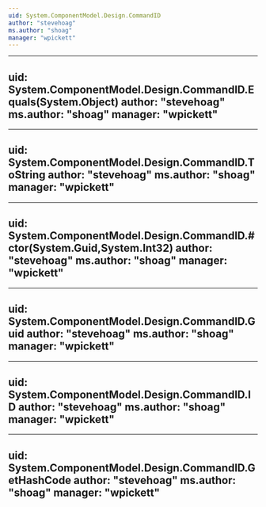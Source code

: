 ```yaml
---
uid: System.ComponentModel.Design.CommandID
author: "stevehoag"
ms.author: "shoag"
manager: "wpickett"
---
```


---
uid: System.ComponentModel.Design.CommandID.Equals(System.Object)
author: "stevehoag"
ms.author: "shoag"
manager: "wpickett"
---

---
uid: System.ComponentModel.Design.CommandID.ToString
author: "stevehoag"
ms.author: "shoag"
manager: "wpickett"
---

---
uid: System.ComponentModel.Design.CommandID.#ctor(System.Guid,System.Int32)
author: "stevehoag"
ms.author: "shoag"
manager: "wpickett"
---

---
uid: System.ComponentModel.Design.CommandID.Guid
author: "stevehoag"
ms.author: "shoag"
manager: "wpickett"
---

---
uid: System.ComponentModel.Design.CommandID.ID
author: "stevehoag"
ms.author: "shoag"
manager: "wpickett"
---

---
uid: System.ComponentModel.Design.CommandID.GetHashCode
author: "stevehoag"
ms.author: "shoag"
manager: "wpickett"
---
